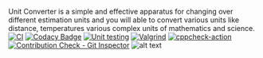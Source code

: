 Unit Converter is a simple and effective apparatus for changing over different estimation units and you will able to convert various units like distance, temperatures various complex units of mathematics and science.
[![CI](https://github.com/bhargavi-muppirisetti/Stepin-Unit-Converter-and-Calculator/actions/workflows/build.yml/badge.svg)](https://github.com/bhargavi-muppirisetti/Stepin-Unit-Converter-and-Calculator/actions/workflows/build.yml)
[![Codacy Badge](https://app.codacy.com/project/badge/Grade/ab8e84c57a1840edbac5b9f3a0036f95)](https://www.codacy.com/gh/bhargavi-muppirisetti/Stepin-Unit-Converter-and-Calculator/dashboard?utm_source=github.com&amp;utm_medium=referral&amp;utm_content=bhargavi-muppirisetti/Stepin-Unit-Converter-and-Calculator&amp;utm_campaign=Badge_Grade)
[![Unit testing](https://github.com/bhargavi-muppirisetti/Stepin-Unit-Converter-and-Calculator/actions/workflows/unittest.yml/badge.svg)](https://github.com/bhargavi-muppirisetti/Stepin-Unit-Converter-and-Calculator/actions/workflows/unittest.yml)
[![Valgrind](https://github.com/bhargavi-muppirisetti/Stepin-Unit-Converter-and-Calculator/actions/workflows/valgrind.yml/badge.svg)](https://github.com/bhargavi-muppirisetti/Stepin-Unit-Converter-and-Calculator/actions/workflows/valgrind.yml)
[![cppcheck-action](https://github.com/bhargavi-muppirisetti/Stepin-Unit-Converter-and-Calculator/actions/workflows/cppcheck.yml/badge.svg)](https://github.com/bhargavi-muppirisetti/Stepin-Unit-Converter-and-Calculator/actions/workflows/cppcheck.yml)
[![Contribution Check - Git Inspector](https://github.com/bhargavi-muppirisetti/Stepin-Unit-Converter-and-Calculator/actions/workflows/gitinspector.yml/badge.svg)](https://github.com/bhargavi-muppirisetti/Stepin-Unit-Converter-and-Calculator/actions/workflows/gitinspector.yml)
![alt text](https://media.idownloadblog.com/wp-content/uploads/2016/03/os-x-calculator-unit-conversion-guide-3-745x417.png)
